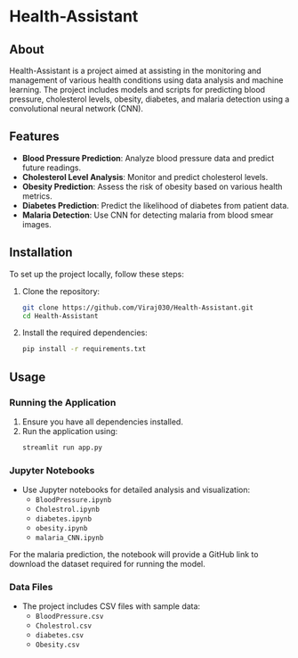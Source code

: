 # Health-Assistant

## About
Health-Assistant is a project aimed at assisting in the monitoring and management of various health conditions using data analysis and machine learning. The project includes models and scripts for predicting blood pressure, cholesterol levels, obesity, diabetes, and malaria detection using a convolutional neural network (CNN).

## Features
- **Blood Pressure Prediction**: Analyze blood pressure data and predict future readings.
- **Cholesterol Level Analysis**: Monitor and predict cholesterol levels.
- **Obesity Prediction**: Assess the risk of obesity based on various health metrics.
- **Diabetes Prediction**: Predict the likelihood of diabetes from patient data.
- **Malaria Detection**: Use CNN for detecting malaria from blood smear images.

## Installation
To set up the project locally, follow these steps:

1. Clone the repository:
    ```sh
    git clone https://github.com/Viraj030/Health-Assistant.git
    cd Health-Assistant
    ```

2. Install the required dependencies:
    ```sh
    pip install -r requirements.txt
    ```

## Usage
### Running the Application
1. Ensure you have all dependencies installed.
2. Run the application using:
    ```sh
    streamlit run app.py
    ```

### Jupyter Notebooks
- Use Jupyter notebooks for detailed analysis and visualization:
    - `BloodPressure.ipynb`
    - `Cholestrol.ipynb`
    - `diabetes.ipynb`
    - `obesity.ipynb`
    - `malaria_CNN.ipynb`

For the malaria prediction, the notebook will provide a GitHub link to download the dataset required for running the model.

### Data Files
- The project includes CSV files with sample data:
    - `BloodPressure.csv`
    - `Cholestrol.csv`
    - `diabetes.csv`
    - `Obesity.csv`

